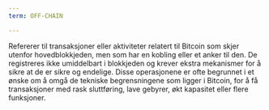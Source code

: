 ```yaml
---
term: OFF-CHAIN

---
```

Refererer til transaksjoner eller aktiviteter relatert til Bitcoin som skjer utenfor hovedblokkjeden, men som har en kobling eller et anker til den. De registreres ikke umiddelbart i blokkjeden og krever ekstra mekanismer for å sikre at de er sikre og endelige. Disse operasjonene er ofte begrunnet i et ønske om å omgå de tekniske begrensningene som ligger i Bitcoin, for å få transaksjoner med rask sluttføring, lave gebyrer, økt kapasitet eller flere funksjoner.